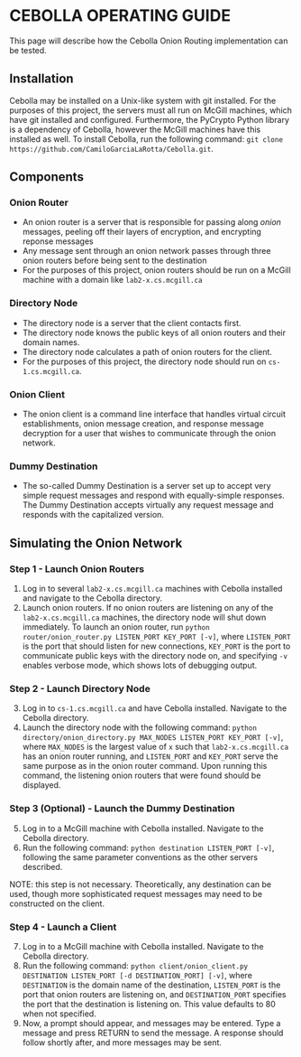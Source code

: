 CEBOLLA OPERATING GUIDE
=======================

This page will describe how the Cebolla Onion Routing implementation can be tested.

Installation
------------
Cebolla may be installed on a Unix-like system with git installed. For the
purposes of this project, the servers must all run on McGill machines, which
have git installed and configured. Furthermore, the PyCrypto Python library is
a dependency of Cebolla, however the McGill machines have this installed as
well. To install Cebolla, run the following command: `git clone
https://github.com/CamiloGarciaLaRotta/Cebolla.git`.

Components
----------
### Onion Router
* An onion router is a server that is responsible for passing along *onion* messages, peeling off their layers of encryption, and encrypting reponse messages
* Any message sent through an onion network passes through three onion routers before being sent to the destination
* For the purposes of this project, onion routers should be run on a McGill machine with a domain like `lab2-x.cs.mcgill.ca`

### Directory Node
* The directory node is a server that the client contacts first.
* The directory node knows the public keys of all onion routers and their domain names.
* The directory node calculates a path of onion routers for the client.
* For the purposes of this project, the directory node should run on `cs-1.cs.mcgill.ca`.

### Onion Client
* The onion client is a command line interface that handles virtual circuit establishments, onion message creation, and response message decryption for a user that wishes to communicate through the onion network.

### Dummy Destination
* The so-called Dummy Destination is a server set up to accept very
simple request messages and respond with equally-simple responses. The Dummy
Destination accepts virtually any request message and responds with the
capitalized version.

Simulating the Onion Network
---------------------------
### Step 1 - Launch Onion Routers
1. Log in to several `lab2-x.cs.mcgill.ca` machines with Cebolla installed and
   navigate to the Cebolla directory.
2. Launch onion routers. If no onion routers are listening on any of the
   `lab2-x.cs.mcgill.ca` machines, the directory node will shut down
   immediately. To launch an onion router, run `python router/onion_router.py
   LISTEN_PORT KEY_PORT [-v]`, where `LISTEN_PORT` is the port that should
   listen for new connections, `KEY_PORT` is the port to communicate public
   keys with the directory node on, and specifying `-v` enables verbose mode,
   which shows lots of debugging output.

### Step 2 - Launch Directory Node
3. Log in to `cs-1.cs.mcgill.ca` and have Cebolla installed. Navigate to the Cebolla directory.
4. Launch the directory node with the following command: `python
   directory/onion_directory.py MAX_NODES LISTEN_PORT KEY_PORT [-v]`, where
   `MAX_NODES` is the largest value of `x` such that `lab2-x.cs.mcgill.ca` has an
   onion router running, and `LISTEN_PORT` and `KEY_PORT` serve the same
   purpose as in the onion router command. Upon running this command, the
   listening onion routers that were found should be displayed.

### Step 3 (Optional) - Launch the Dummy Destination
5. Log in to a McGill machine with Cebolla installed. Navigate to the Cebolla directory.
6. Run the following command: `python destination LISTEN_PORT [-v]`, following
   the same parameter conventions as the other servers described.

NOTE: this step is not necessary. Theoretically, any destination can be used,
	though more sophisticated request messages may need to be constructed on
	the client.

### Step 4 - Launch a Client
7. Log in to a McGill machine with Cebolla installed. Navigate to the Cebolla directory.
8. Run the following command: `python client/onion_client.py DESTINATION
   LISTEN_PORT [-d DESTINATION_PORT] [-v]`, where `DESTINATION` is the domain
   name of the destination, `LISTEN_PORT` is the port that onion routers are
   listening on, and `DESTINATION_PORT` specifies the port that the destination
   is listening on. This value defaults to 80 when not specified.
9. Now, a prompt should appear, and messages may be entered. Type a message and
   press RETURN to send the message. A response should follow shortly after,
   and more messages may be sent.
